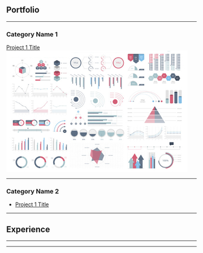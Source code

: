 ## Portfolio

---

### Category Name 1 

[Project 1 Title](/sample_page)
<img src="images/dummy_thumbnail.jpg?raw=true"/>

---
<!-- [Project 2 Title](/pdf/sample_presentation.pdf)
<img src="images/dummy_thumbnail.jpg?raw=true"/>

---
[Project 3 Title](http://example.com/)
<img src="images/dummy_thumbnail.jpg?raw=true"/>

--- -->

### Category Name 2

- [Project 1 Title](http://example.com/)
<!-- - [Project 2 Title](http://example.com/)
- [Project 3 Title](http://example.com/)
- [Project 4 Title](http://example.com/)
- [Project 5 Title](http://example.com/) -->

---


## Experience

---



---

